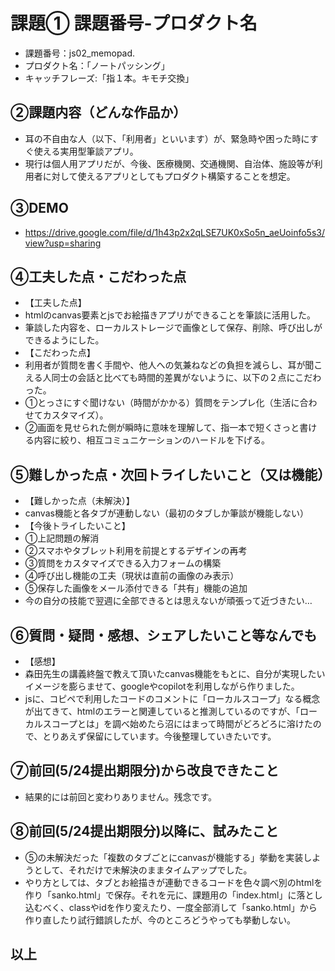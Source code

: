 # 課題① 課題番号-プロダクト名
- 課題番号：js02_memopad.
- プロダクト名：「ノートパッシング」
- キャッチフレーズ:「指１本。キモチ交換」

## ②課題内容（どんな作品か）
- 耳の不自由な人（以下、「利用者」といいます）が、緊急時や困った時にすぐ使える実用型筆談アプリ。
- 現行は個人用アプリだが、今後、医療機関、交通機関、自治体、施設等が利用者に対して使えるアプリとしてもプロダクト構築することを想定。

## ③DEMO
- https://drive.google.com/file/d/1h43p2x2qLSE7UK0xSo5n_aeUoinfo5s3/view?usp=sharing

## ④工夫した点・こだわった点
- 【工夫した点】
- htmlのcanvas要素とjsでお絵描きアプリができることを筆談に活用した。
- 筆談した内容を、ローカルストレージで画像として保存、削除、呼び出しができるようにした。
- 【こだわった点】
- 利用者が質問を書く手間や、他人への気兼ねなどの負担を減らし、耳が聞こえる人同士の会話と比べても時間的差異がないように、以下の２点にこだわった。
- ①とっさにすぐ聞けない（時間がかかる）質問をテンプレ化（生活に合わせてカスタマイズ）。
- ②画面を見せられた側が瞬時に意味を理解して、指一本で短くさっと書ける内容に絞り、相互コミュニケーションのハードルを下げる。

## ⑤難しかった点・次回トライしたいこと（又は機能）
- 【難しかった点（未解決）】
- canvas機能と各タブが連動しない（最初のタブしか筆談が機能しない）
- 【今後トライしたいこと】
- ①上記問題の解消
- ②スマホやタブレット利用を前提とするデザインの再考
- ③質問をカスタマイズできる入力フォームの構築
- ④呼び出し機能の工夫（現状は直前の画像のみ表示）
- ⑤保存した画像をメール添付できる「共有」機能の追加
- 今の自分の技能で翌週に全部できるとは思えないが頑張って近づきたい…

## ⑥質問・疑問・感想、シェアしたいこと等なんでも
- 【感想】
- 森田先生の講義終盤で教えて頂いたcanvas機能をもとに、自分が実現したいイメージを膨らませて、googleやcopilotを利用しながら作りました。
- jsに、コピペで利用したコードのコメントに「ローカルスコープ」なる概念が出てきて、htmlのエラーと関連していると推測しているのですが、「ローカルスコープとは」を調べ始めたら沼にはまって時間がどろどろに溶けたので、とりあえず保留にしています。今後整理していきたいです。

## ⑦前回(5/24提出期限分)から改良できたこと
- 結果的には前回と変わりありません。残念です。

## ⑧前回(5/24提出期限分)以降に、試みたこと
- ⑤の未解決だった「複数のタブごとにcanvasが機能する」挙動を実装しようとして、それだけで未解決のままタイムアップでした。
- やり方としては、タブとお絵描きが連動できるコードを色々調べ別のhtmlを作り「sanko.html」で保存。それを元に、課題用の「index.html」に落とし込むべく、classやidを作り変えたり、一度全部消して「sanko.html」から作り直したり試行錯誤したが、今のところどうやっても挙動しない。
## 以上
